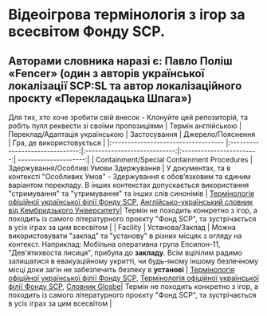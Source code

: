 # Відеоігрова термінологія з ігор за всесвітом Фонду SCP.
## Авторами словника наразі є: Павло Поліш «Fencer» (один з авторів української локалізації SCP:SL та автор локалізаційного проєкту «Перекладацька Шпага»)

Для тих, хто хоче зробити свій внесок - Клонуйте цей репозиторій, та робіть пулл реквести зі своїми пропозиціями 
| Термін англійською | Переклад/Адаптація українською | Застосування | Джерело/Пояснення | Гра, де використовується |
|:----------------------------------- |:-------------------------------:|:----------------------------:|:------------------------:| ---------------------:|
| Containment/Special Containment Procedures | Здержування/Особливі Умови Здержування | У документах, та в контексті "Особливих Умов" - Здержування є обовʼязковим та єдиним варіантом перекладу. В інших контекстах допускається використання "стримування" та "утримування" та інших слів синонімів | [Термінологія офіційної української філії Фонду SCP](http://scp-ukrainian.wikidot.com/special-containment-procedures-ua), [Англійсько-український словник від Кембридзького Університету](https://dictionary.cambridge.org/uk/dictionary/english-ukrainian/contain)| Термін не походить конкретно з ігор, а походить із самого літературного проєкту "Фонд SCP", та зустрічається в усіх іграх за цим всесвітом |
| Facility | Установа/Заклад | Можна використовувати "заклад" та "установу" в різних місцях з огляду на контекст. Наприклад: Мобільна оперативна група Епсилон-11, "Дев'ятихвоста лисиця", прибула до **закладу**. Всім вцілілим радимо залишатися в евакуаційному укритті, чи будь-якому іншому безпечному місці доки загін не забезпечить безпеку в **установі** | [Термінологія офіційної української філії Фонду SCP](http://scp-ukrainian.wikidot.com/secure-facilities-locations), [Термінологія офіційної української філії Фонду SCP](http://scpsandbox-ua.wikidot.com/beta-canon), [Словник Glosbe](https://uk.glosbe.com/en/uk/facility)| Термін не походить конкретно з ігор, а походить із самого літературного проєкту "Фонд SCP", та зустрічається в усіх іграх за цим всесвітом |